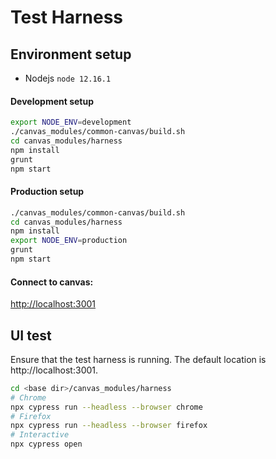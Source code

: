 <!--
{% comment %}
Copyright 2017-2020 IBM Corporation

Licensed under the Apache License, Version 2.0 (the "License");
you may not use this file except in compliance with the License.
You may obtain a copy of the License at

http://www.apache.org/licenses/LICENSE-2.0

Unless required by applicable law or agreed to in writing, software
distributed under the License is distributed on an "AS IS" BASIS,
WITHOUT WARRANTIES OR CONDITIONS OF ANY KIND, either express or implied.
See the License for the specific language governing permissions and
limitations under the License.
{% endcomment %}
-->

# Test Harness

## Environment setup
- Nodejs `node 12.16.1`

#### Development setup
```sh
export NODE_ENV=development
./canvas_modules/common-canvas/build.sh
cd canvas_modules/harness
npm install
grunt
npm start
```

#### Production setup

```sh
./canvas_modules/common-canvas/build.sh
cd canvas_modules/harness
npm install
export NODE_ENV=production
grunt
npm start
```

#### Connect to canvas:
<http://localhost:3001>


## UI test

Ensure that the test harness is running.  The default location is http://localhost:3001.  
```sh
cd <base dir>/canvas_modules/harness
# Chrome
npx cypress run --headless --browser chrome
# Firefox
npx cypress run --headless --browser firefox
# Interactive
npx cypress open
```
